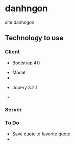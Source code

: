 # danhngon
site danhngon
## Technology to use
### Client
* Bootstrap 4.0
- Modal
- 
* Jquery 3.2.1
- 
### Server

### To Do
* Save quote to favorite quote
* 

